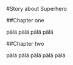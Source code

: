#Story about Superhero

##Chapter one

pälä pälä pälä pälä

##Chapter two

pälä pälä pälä pälä pälä 
